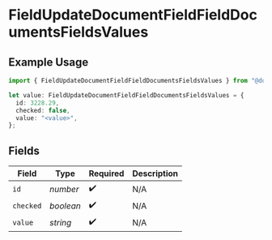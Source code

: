 # FieldUpdateDocumentFieldFieldDocumentsFieldsValues

## Example Usage

```typescript
import { FieldUpdateDocumentFieldFieldDocumentsFieldsValues } from "@documenso/sdk-typescript/models/operations";

let value: FieldUpdateDocumentFieldFieldDocumentsFieldsValues = {
  id: 3228.29,
  checked: false,
  value: "<value>",
};
```

## Fields

| Field              | Type               | Required           | Description        |
| ------------------ | ------------------ | ------------------ | ------------------ |
| `id`               | *number*           | :heavy_check_mark: | N/A                |
| `checked`          | *boolean*          | :heavy_check_mark: | N/A                |
| `value`            | *string*           | :heavy_check_mark: | N/A                |